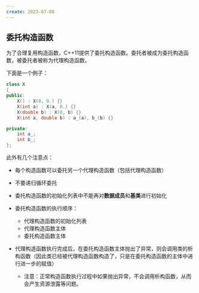```yaml
---
create: 2023-07-08
---
```

## 委托构造函数

为了合理复用构造函数，C++11提供了委托构造函数。委托者被成为委托构造函数，被委托者被称为代理构造函数。

下面是一个例子：

```C++
class X
{
public:
    X() : X(0, 0.) {}
    X(int a) : X(a, 0.) {}
    X(double b) : X(0, b) {}
    X(int a, double b) : a_(a), b_(b) {}

private:
    int a_;
    int b_;
};
```

此外有几个注意点：

* 每个构造函数可以委托另一个代理构造函数（包括代理构造函数）

* 不要递归循环委托
* 委托构造函数的初始化列表中不能再对**数据成员**和**基类**进行初始化
* 委托构造函数的执行顺序：
	* 代理构造函数的初始化列表
	* 代理构造函数主体
	* 委托构造函数主体
* 代理构造函数执行完成后，在委托构造函数主体抛出了异常，则会调用类的析构函数（因此类已经被代理构造函数构造了，只是在委托构造函数的主体中进行进一步的赋值）
	* 注意：正常构造函数执行过程中如果抛出异常，不会调用析构函数，从而会产生资源泄露等问题。

